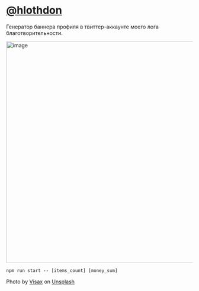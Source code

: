 # [@hlothdon](https://twitter.com/hlothdon)

Генератор баннера профиля в твиттер-аккаунте моего лога благотворительности.

<img width="598" alt="image" src="https://github.com/VityaSchel/hlothdon-banner/assets/59040542/1e048b4a-fec5-47f3-ba0e-4fe40e16a1a3">

`npm run start -- [items_count] [money_sum]`

Photo by <a href="https://unsplash.com/it/@visaxslr?utm_source=unsplash&utm_medium=referral&utm_content=creditCopyText">Visax</a> on <a href="https://unsplash.com/photos/YQFdvZUfoA4?utm_source=unsplash&utm_medium=referral&utm_content=creditCopyText">Unsplash</a>
  
